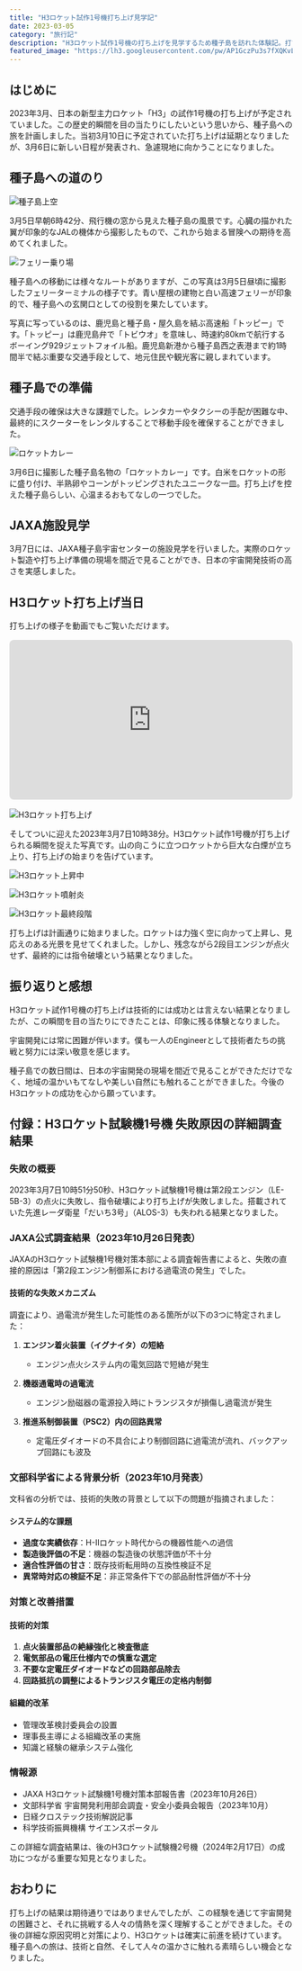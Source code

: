 ```yaml
---
title: "H3ロケット試作1号機打ち上げ見学記"
date: 2023-03-05
category: "旅行記"
description: "H3ロケット試作1号機の打ち上げを見学するため種子島を訪れた体験記。打ち上げまでの準備から当日の様子まで、実際の体験をお届けします。"
featured_image: "https://lh3.googleusercontent.com/pw/AP1GczPu3s7fXQKvLKEXoAuPp2WNpMC3ysM9oWZSxwkbtD07k7TIXiNbdNdKPjUkQTeoPDmCsxOJBgcK-o7un1Wz1ECA5R4PM2Qw0J5mgjX2TVTZxrOA8D9JZOINRDaJHIURdO2KTZcAOidxHdNqznnN7__1XA=s1000-no-gm?authuser=0"
---
```


<!-- Google Photos元URL: https://photos.app.goo.gl/9BJsmgk7DLFVSofBA -->

## はじめに

2023年3月、日本の新型主力ロケット「H3」の試作1号機の打ち上げが予定されていました。この歴史的瞬間を目の当たりにしたいという思いから、種子島への旅を計画しました。当初3月10日に予定されていた打ち上げは延期となりましたが、3月6日に新しい日程が発表され、急遽現地に向かうことになりました。

## 種子島への道のり

![種子島上空](https://lh3.googleusercontent.com/pw/AP1GczPPxq64FzO51dtS-PIca4xMUMQ1N_8np2hMlDeZMPHFyNH95aWLKnkf-MreGfwPGCIFx-EgYyxfImKLxvgL_Cp81jewYLVX5NSYtDSCr2hIr_fqpRNe=s1000-no-gm?authuser=0)

3月5日早朝6時42分、飛行機の窓から見えた種子島の風景です。心臓の描かれた翼が印象的なJALの機体から撮影したもので、これから始まる冒険への期待を高めてくれました。

![フェリー乗り場](https://lh3.googleusercontent.com/pw/AP1GczMoUeBjHPhrMSJYjR2XFNV38oMCA-RSnx5yeYzq5OF2BW84jx9rs4boSabVq2ZY12PazN7MvNFbQGRHgmLJHWVLkF6CHw9FmCmfkZlbpJ1M0NRZCkiLKDE2zs6s9kPEQciO-l0JVqc44HsTlVWBOXxmFw=s1000-no-gm?authuser=0)

種子島への移動には様々なルートがありますが、この写真は3月5日昼頃に撮影したフェリーターミナルの様子です。青い屋根の建物と白い高速フェリーが印象的で、種子島への玄関口としての役割を果たしています。

写真に写っているのは、鹿児島と種子島・屋久島を結ぶ高速船「トッピー」です。「トッピー」は鹿児島弁で「トビウオ」を意味し、時速約80kmで航行するボーイング929ジェットフォイル船。鹿児島新港から種子島西之表港まで約1時間半で結ぶ重要な交通手段として、地元住民や観光客に親しまれています。

## 種子島での準備

交通手段の確保は大きな課題でした。レンタカーやタクシーの手配が困難な中、最終的にスクーターをレンタルすることで移動手段を確保することができました。

![ロケットカレー](https://lh3.googleusercontent.com/pw/AP1GczPxjytOIqfwRxjxQfDzfLuuV-JaiCyvY546Oa-HzLNZpzae-w1PSClFE0hmIlcS8Be3iBNmaVm9g-V_QbGX-C5JHc3PHJrhqO8W1CCfI-4QrAm1pABQqu3b_NkN5RR2rJDXAxxP_7g-bJRtvUukO_vfrw=s1000-no-gm?authuser=0)

3月6日に撮影した種子島名物の「ロケットカレー」です。白米をロケットの形に盛り付け、半熟卵やコーンがトッピングされたユニークな一皿。打ち上げを控えた種子島らしい、心温まるおもてなしの一つでした。

## JAXA施設見学

3月7日には、JAXA種子島宇宙センターの施設見学を行いました。実際のロケット製造や打ち上げ準備の現場を間近で見ることができ、日本の宇宙開発技術の高さを実感しました。

## H3ロケット打ち上げ当日

打ち上げの様子を動画でもご覧いただけます。

<div style="position: relative; width: 100%; height: 0; padding-bottom: 56.25%; margin: 1rem 0;">
<iframe style="position: absolute; top: 0; left: 0; width: 100%; height: 100%; border-radius: 8px;" src="https://www.youtube.com/embed/hZXS0cBJzz4" title="H3ロケット試作1号機打ち上げ動画" frameborder="0" allow="accelerometer; autoplay; clipboard-write; encrypted-media; gyroscope; picture-in-picture; web-share" allowfullscreen></iframe>
</div>

![H3ロケット打ち上げ](https://lh3.googleusercontent.com/pw/AP1GczPu3s7fXQKvLKEXoAuPp2WNpMC3ysM9oWZSxwkbtD07k7TIXiNbdNdKPjUkQTeoPDmCsxOJBgcK-o7un1Wz1ECA5R4PM2Qw0J5mgjX2TVTZxrOA8D9JZOINRDaJHIURdO2KTZcAOidxHdNqznnN7__1XA=s1000-no-gm?authuser=0)

そしてついに迎えた2023年3月7日10時38分。H3ロケット試作1号機が打ち上げられる瞬間を捉えた写真です。山の向こうに立つロケットから巨大な白煙が立ち上り、打ち上げの始まりを告げています。

![H3ロケット上昇中](https://lh3.googleusercontent.com/pw/AP1GczNSIjmsEybYx4hKo-DUiuxoa1UMy2ZP6fZ7f2kPka8EuJPUSbrBA-a19hoRf2Xef46Muh8zYmKAigBDizI1K6tpWoE-nt_QGnq_mKhR6Q8YOQ7hzYayAJ4utsIGu8Hinb1BsS0WGovkmdwk5iEcchuhfQ=s1000-no-gm?authuser=0)

![H3ロケット噴射炎](https://lh3.googleusercontent.com/pw/AP1GczOMm9AnINkg4jpIawblKnjvQaLvdCFDY81emGPIeyEUbsoC0QUyLSDivcyj5eJNaI3Jc7fVoVwlsx-tZxJZMpc2pA99HaeL8ysLSo3RqqT2EFUhuV7VDmNdvV8bCffga4ZB5Wnh_d-HzV6KXmNJu8qLEA=s1000-no-gm?authuser=0)

![H3ロケット最終段階](https://lh3.googleusercontent.com/pw/AP1GczMtrfF4YL94vY3bx1Z8COOL39LoWnENMU321iEpTpUuGnlR4XFHJPfqd6XHC6p35WhBxYaLp_Is_rpiisjr77ycNlBo2d7talC6AyNOodLbSQ0AXMHGmOLdrBt8-Y5f3yY48Ns9_V4MyIhlKB3WvH4jOw=s1000-no-gm?authuser=0)

打ち上げは計画通りに始まりました。ロケットは力強く空に向かって上昇し、見応えのある光景を見せてくれました。しかし、残念ながら2段目エンジンが点火せず、最終的には指令破壊という結果となりました。

## 振り返りと感想

H3ロケット試作1号機の打ち上げは技術的には成功とは言えない結果となりましたが、この瞬間を目の当たりにできたことは、印象に残る体験となりました。

宇宙開発には常に困難が伴います。僕も一人のEngineerとして技術者たちの挑戦と努力には深い敬意を感じます。

種子島での数日間は、日本の宇宙開発の現場を間近で見ることができただけでなく、地域の温かいもてなしや美しい自然にも触れることができました。今後のH3ロケットの成功を心から願っています。

## 付録：H3ロケット試験機1号機 失敗原因の詳細調査結果

### 失敗の概要

2023年3月7日10時51分50秒、H3ロケット試験機1号機は第2段エンジン（LE-5B-3）の点火に失敗し、指令破壊により打ち上げが失敗しました。搭載されていた先進レーダ衛星「だいち3号」（ALOS-3）も失われる結果となりました。

### JAXA公式調査結果（2023年10月26日発表）

JAXAのH3ロケット試験機1号機対策本部による調査報告書によると、失敗の直接的原因は「第2段エンジン制御系における過電流の発生」でした。

#### 技術的な失敗メカニズム

調査により、過電流が発生した可能性のある箇所が以下の3つに特定されました：

1. **エンジン着火装置（イグナイタ）の短絡**
   - エンジン点火システム内の電気回路で短絡が発生
   
2. **機器通電時の過電流**
   - エンジン励磁器の電源投入時にトランジスタが損傷し過電流が発生
   
3. **推進系制御装置（PSC2）内の回路異常**
   - 定電圧ダイオードの不具合により制御回路に過電流が流れ、バックアップ回路にも波及

### 文部科学省による背景分析（2023年10月発表）

文科省の分析では、技術的失敗の背景として以下の問題が指摘されました：

#### システム的な課題
- **過度な実績依存**：H-IIロケット時代からの機器性能への過信
- **製造後評価の不足**：機器の製造後の状態評価が不十分
- **適合性評価の甘さ**：既存技術転用時の互換性検証不足
- **異常時対応の検証不足**：非正常条件下での部品耐性評価が不十分

### 対策と改善措置

#### 技術的対策
1. **点火装置部品の絶縁強化と検査徹底**
2. **電気部品の電圧仕様内での慎重な選定**
3. **不要な定電圧ダイオードなどの回路部品除去**
4. **回路抵抗の調整によるトランジスタ電圧の定格内制御**

#### 組織的改革
- 管理改革検討委員会の設置
- 理事長主導による組織改革の実施
- 知識と経験の継承システム強化

### 情報源

- JAXA H3ロケット試験機1号機対策本部報告書（2023年10月26日）
- 文部科学省 宇宙開発利用部会調査・安全小委員会報告（2023年10月）
- 日経クロステック技術解説記事
- 科学技術振興機構 サイエンスポータル

この詳細な調査結果は、後のH3ロケット試験機2号機（2024年2月17日）の成功につながる重要な知見となりました。

## おわりに

打ち上げの結果は期待通りではありませんでしたが、この経験を通じて宇宙開発の困難さと、それに挑戦する人々の情熱を深く理解することができました。その後の詳細な原因究明と対策により、H3ロケットは確実に前進を続けています。種子島への旅は、技術と自然、そして人々の温かさに触れる素晴らしい機会となりました。